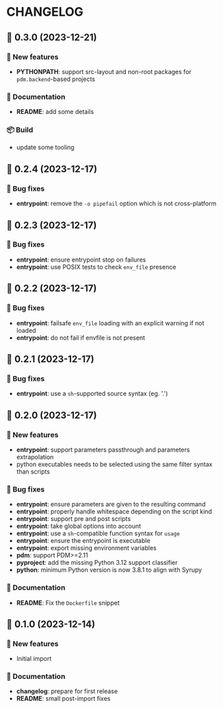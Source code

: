 # CHANGELOG

## 🚀 0.3.0 (2023-12-21)

### 💫 New features

- **PYTHONPATH**: support src-layout and non-root packages for `pdm.backend`-based projects

### 📖 Documentation

- **README**: add some details

### 📦 Build

- update some tooling

<!-- End of file -->

## 🚀 0.2.4 (2023-12-17)

### 🐛 Bug fixes

- **entrypoint**: remove the `-o pipefail` option which is not cross-platform

<!-- End of file -->

## 🚀 0.2.3 (2023-12-17)

### 🐛 Bug fixes

- **entrypoint**: ensure entrypoint stop on failures
- **entrypoint**: use POSIX tests to check `env_file` presence

<!-- End of file -->

## 🚀 0.2.2 (2023-12-17)

### 🐛 Bug fixes

- **entrypoint**: failsafe `env_file` loading with an explicit warning if not loaded
- **entrypoint**: do not fail if envfile is not present

<!-- End of file -->

## 🚀 0.2.1 (2023-12-17)

### 🐛 Bug fixes

- **entrypoint**: use a `sh`-supported source syntax (eg. '.')

<!-- End of file -->

## 🚀 0.2.0 (2023-12-17)

### 💫 New features

- **entrypoint**: support parameters passthrough and parameters extrapolation
- python executables needs to be selected using the same filter syntax than scripts

### 🐛 Bug fixes

- **entrypoint**: ensure parameters are given to the resulting command
- **entrypoint**: properly handle whitespace depending on the script kind
- **entrypoint**: support pre and post scripts
- **entrypoint**: take global options into account
- **entrypoint**: use a `sh`-compatible function syntax for `usage`
- **entrypoint**: ensure the entrypoint is executable
- **entrypoint**: export missing environment variables
- **pdm**: support PDM>=2.11
- **pyproject**: add the missing Python 3.12 support classifier
- **python**: minimum Python version is now 3.8.1 to align with Syrupy

### 📖 Documentation

- **README**: Fix the `Dockerfile` snippet

<!-- End of file -->

## 🚀 0.1.0 (2023-12-14)

### 💫 New features

- Initial import

### 📖 Documentation

- **changelog**: prepare for first release
- **README**: small post-import fixes

<!-- End of file -->
